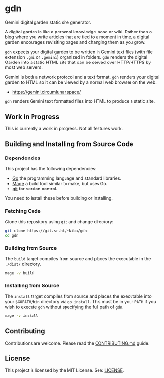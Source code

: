 # gdn

Gemini digital garden static site generator.

A digital garden is like a personal knowledge-base or wiki.  Rather than a blog
where you write articles that are tied to a moment in time, a digital garden
encourages revisiting pages and changing them as you grow.

`gdn` expects your digital garden to be written in Gemini text files (with file
extension `.gmi` or `.gemini`) organized in folders.  `gdn` renders the digital
Garden into a static HTML site that can be served over HTTP/HTTPS by most web
servers.

Gemini is both a network protocol and a text format.  `gdn` renders your digital
garden to HTML so it can be viewed by a normal web browser on the web.

- <https://gemini.circumlunar.space/>

`gdn` renders Gemini text formatted files into HTML to produce a static site.

## Work in Progress

This is currently a work in progress.  Not all features work.

## Building and Installing from Source Code

### Dependencies

This project has the following dependencies:

* [Go](https://golang.org) the programming language and standard libraries.
* [Mage](https://magefile.org/) a build tool similar to make, but uses Go.
* [git](https://git-scm.com/) for version control.

You need to install these before building or installing.

### Fetching Code

Clone this repository using `git` and change directory:

```sh
git clone https://git.sr.ht/~kiba/gdn
cd gdn
```

### Building from Source

The `build` target compiles from source and places the executable in the
`./dist/` directory.

```sh
mage -v build
```

### Installing from Source

The `install` target compiles from source and places the executable into your
`$GOPATH/bin` directory via `go install`.  This must be in your `PATH` if you
wish to execute `gdn` without specifying the full path of `gdn`.

```sh
mage -v install
```

## Contributing

Contributions are welcome.  Please read the [CONTRIBUTING.md](CONTRIBUTING.md)
guide.

## License

This project is licensed by the MIT License.  See: [LICENSE](LICENSE).
